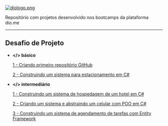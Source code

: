 [![diologo.png](https://github.com/fgandraf/dio_projetos/assets/diologo.png)](https://web.dio.me/)

Repositório com projetos desenvolvido nos bootcamps da plataforma dio.me

---

## Desafio de Projeto

- **</> básico**
  
  [1 - Criando primeiro repositório GitHub](https://github.com/fgandraf/dio_projetos/Desafio-GitHub)
  
  [2 - Construindo um sistema para estacionamento em C#](https://github.com/fgandraf/dio_projetos/Desafio-Fundamento)

- **</> intermediário**
  
  [1 - Construindo um sistema de hospedagem de um hotel em C#](https://github.com/fgandraf/dio_projetos/Desafio-Hospedagem)
  
  [2 - Criando um sistema e abstraindo um celular com POO em C#](https://github.com/fgandraf/dio_projetos/Desafio-POO)
  
  [3 - Construindo um sistema de agendamento de tarefas com Entity Framework](https://github.com/fgandraf/dio_projetos/Desafio-API)
